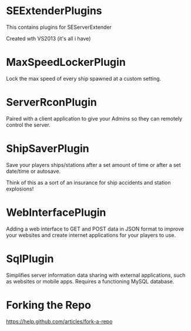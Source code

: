 SEExtenderPlugins
===============

This contains plugins for SEServerExtender

Created wth VS2013 (it's all i have)




MaxSpeedLockerPlugin
====================
Lock the max speed of every ship spawned at a custom setting.



ServerRconPlugin
====================

Paired with a client application to give your 
Admins so they can remotely control the server.



ShipSaverPlugin
====================

Save your players ships/stations after a set amount of
time or after a set date/time or autosave.

Think of this as a sort of an insurance for ship accidents 
and station explosions!



WebInterfacePlugin
====================

Adding a web interface to GET and POST data in JSON format
to improve your websites and create internet applications
for your players to use.

SqlPlugin
====================

Simplifies server information data sharing with external 
applications, such as websites or mobile apps. 
Requires a functioning MySQL database.




Forking the Repo
====================

https://help.github.com/articles/fork-a-repo
